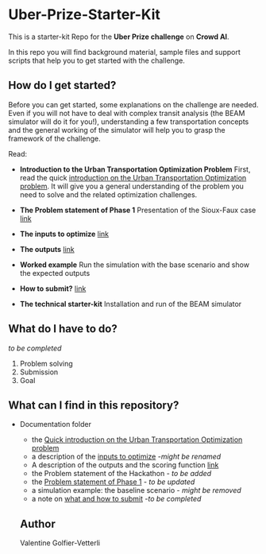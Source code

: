 # Uber-Prize-Starter-Kit

This is a starter-kit Repo for the **Uber Prize challenge** on **Crowd AI**. 

In this repo you will find background material, sample files and support scripts that help you to get started with the challenge.

## How do I get started?

Before you can get started, some explanations on the challenge are needed. Even if you will not have to deal with complex transit analysis (the BEAM simulator will do it for you!), understanding a few transportation concepts and the general working of the simulator will help you to grasp the framework of the challenge. 

Read:
  * **Introduction to the Urban Transportation Optimization Problem** First, read the quick [introduction on the Urban Transportation Optimization problem](https://github.com/vgolfier/Uber-Prize-Starter-Kit-/blob/master/docs/Introduction_transportation_problem.md). It will give you a general understanding of the problem you need to solve and the related optimization challenges. 

  * **The Problem statement of Phase 1** Presentation of the Sioux-Faux case [link](https://github.com/vgolfier/Uber-Prize-Starter-Kit-/blob/master/docs/Problem_statement_Phase%20I.pdf)
  
  * **The inputs to optimize** [link](https://github.com/vgolfier/Uber-Prize-Starter-Kit-/blob/master/docs/Technical-starter-kit.md)
  
  * **The outputs** [link](https://github.com/vgolfier/Uber-Prize-Starter-Kit-/blob/master/docs/Understanding%20the%20outputs%20and%20the%20scoring%20function)
  
  * **Worked example** Run the simulation with the base scenario and show the expected outputs
  
  * **How to submit?** [link](https://github.com/vgolfier/Uber-Prize-Starter-Kit-/blob/master/docs/What_and_how_to_submit)
  
  * **The technical starter-kit** Installation and run of the BEAM simulator
 

## What do I have to do?
*to be completed*
1. Problem solving
2. Submission
3. Goal

## What can I find in this repository?

* Documentation folder 
  * the [Quick introduction on the Urban Transportation Optimization problem](https://github.com/vgolfier/Uber-Prize-Starter-Kit-/blob/master/docs/Introduction_transportation_problem.md)
  * a description of the [inputs to optimize](https://github.com/vgolfier/Uber-Prize-Starter-Kit-/blob/master/docs/Technical-starter-kit.md) -*might be renamed*
  * A description of the outputs and the scoring function [link](https://github.com/vgolfier/Uber-Prize-Starter-Kit-/blob/master/docs/Understanding%20the%20outputs%20and%20the%20scoring%20function)
  * the Problem statement of the Hackathon - *to be added*
  * the [Problem statement of Phase 1](https://github.com/vgolfier/Uber-Prize-Starter-Kit-/blob/master/docs/Problem_statement_Phase%20I.pdf) - *to be updated*
  * a simulation example: the baseline scenario - *might be removed*
  * a note on [what and how to submit](https://github.com/vgolfier/Uber-Prize-Starter-Kit-/blob/master/docs/What_and_how_to_submit) -*to be completed*
 
  
  ## Author
  Valentine Golfier-Vetterli
